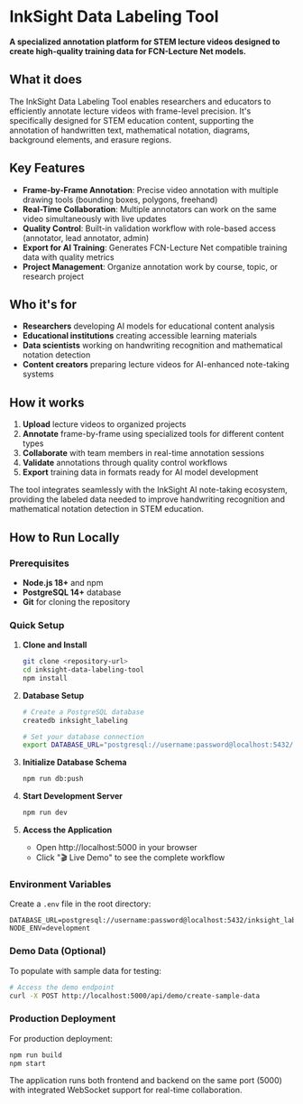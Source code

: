# InkSight Data Labeling Tool

**A specialized annotation platform for STEM lecture videos designed to create high-quality training data for FCN-Lecture Net models.**

## What it does

The InkSight Data Labeling Tool enables researchers and educators to efficiently annotate lecture videos with frame-level precision. It's specifically designed for STEM education content, supporting the annotation of handwritten text, mathematical notation, diagrams, background elements, and erasure regions.

## Key Features

- **Frame-by-Frame Annotation**: Precise video annotation with multiple drawing tools (bounding boxes, polygons, freehand)
- **Real-Time Collaboration**: Multiple annotators can work on the same video simultaneously with live updates
- **Quality Control**: Built-in validation workflow with role-based access (annotator, lead annotator, admin)
- **Export for AI Training**: Generates FCN-Lecture Net compatible training data with quality metrics
- **Project Management**: Organize annotation work by course, topic, or research project

## Who it's for

- **Researchers** developing AI models for educational content analysis
- **Educational institutions** creating accessible learning materials
- **Data scientists** working on handwriting recognition and mathematical notation detection
- **Content creators** preparing lecture videos for AI-enhanced note-taking systems

## How it works

1. **Upload** lecture videos to organized projects
2. **Annotate** frame-by-frame using specialized tools for different content types
3. **Collaborate** with team members in real-time annotation sessions
4. **Validate** annotations through quality control workflows
5. **Export** training data in formats ready for AI model development

The tool integrates seamlessly with the InkSight AI note-taking ecosystem, providing the labeled data needed to improve handwriting recognition and mathematical notation detection in STEM education.

## How to Run Locally

### Prerequisites
- **Node.js 18+** and npm
- **PostgreSQL 14+** database
- **Git** for cloning the repository

### Quick Setup

1. **Clone and Install**
   ```bash
   git clone <repository-url>
   cd inksight-data-labeling-tool
   npm install
   ```

2. **Database Setup**
   ```bash
   # Create a PostgreSQL database
   createdb inksight_labeling
   
   # Set your database connection
   export DATABASE_URL="postgresql://username:password@localhost:5432/inksight_labeling"
   ```

3. **Initialize Database Schema**
   ```bash
   npm run db:push
   ```

4. **Start Development Server**
   ```bash
   npm run dev
   ```

5. **Access the Application**
   - Open http://localhost:5000 in your browser
   - Click "🎬 Live Demo" to see the complete workflow

### Environment Variables

Create a `.env` file in the root directory:
```
DATABASE_URL=postgresql://username:password@localhost:5432/inksight_labeling
NODE_ENV=development
```

### Demo Data (Optional)

To populate with sample data for testing:
```bash
# Access the demo endpoint
curl -X POST http://localhost:5000/api/demo/create-sample-data
```

### Production Deployment

For production deployment:
```bash
npm run build
npm start
```

The application runs both frontend and backend on the same port (5000) with integrated WebSocket support for real-time collaboration.